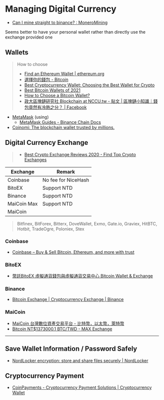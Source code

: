 # Managing Digital Currency

* [Can I mine straight to binance? : MoneroMining](https://www.reddit.com/r/MoneroMining/comments/8jm8sz/can_i_mine_straight_to_binance/)

Seems better to have your personal wallet rather than directly use the exchange provided one

## Wallets

> How to choose
>
> * [Find an Ethereum Wallet | ethereum.org](https://ethereum.org/en/wallets/find-wallet/)
> * [選擇你的錢包 - Bitcoin](https://bitcoin.org/zh_TW/choose-your-wallet)
> * [Best Cryptocurrency Wallet: Choosing the Best Wallet for Crypto](https://www.bitdegree.org/crypto/best-cryptocurrency-wallet)
> * [Best Bitcoin Wallets of 2021](https://www.thebalance.com/best-bitcoin-wallets-4160642)
> * [How to Choose a Bitcoin Wallet?](https://cryptonews.com/guides/how-to-choose-a-bitcoin-wallet.htm)
> * [政大區塊鏈研究社 Blockchain at NCCU.tw - 貼文 | 區塊鏈小知識｜錢包竟然有冷熱之分？ | Facebook](https://www.facebook.com/Blockchain.at.NCCU/posts/2787735338157301)

* [MetaMask](https://metamask.io/) (using)
  * [MetaMask Guides - Binance Chain Docs](https://docs.binance.org/smart-chain/wallet/metamask.html)
* [Coinomi: The blockchain wallet trusted by millions.](https://www.coinomi.com/en/)

## Digital Currency Exchange

> * [Best Crypto Exchange Reviews 2020 - Find Top Crypto Exchanges](https://www.bitdegree.org/crypto/)

| Exchange    | Remark              |
| ----------- | ------------------- |
| Coinbase    | No fee for NiceHash |
| BitoEX      | Support NTD         |
| Binance     | Support NTD         |
| MaiCoin Max | Support NTD         |
| MaiCoin     |                     |

> Bitfinex, BitForex, Bitterx, DoveWallet, Exmo, Gate.io, Graviex, HitBTC, Hotbit, TradeOgre, Poloniex, Stex

### Coinbase

* [Coinbase – Buy & Sell Bitcoin, Ethereum, and more with trust](https://www.coinbase.com/)

### BitoEX

* [幣託BitoEX 虛擬通貨錢包與虛擬通貨交易中心 Bitcoin Wallet & Exchange](https://www.bitoex.com/)

### Binance

* [Bitcoin Exchange | Cryptocurrency Exchange | Binance](https://www.binance.com/zh-TW)

### MaiCoin

* [MaiCoin 台灣數位資產交易平台 - 比特幣，以太幣，萊特幣](https://www.maicoin.com/)
* [Bitcoin NT$1373000.1 BTC/TWD - MAX Exchange](https://max.maicoin.com/)

---

## Save Wallet Information / Password Safely

* [NordLocker encryption: store and share files securely | NordLocker](https://nordlocker.com/)

## Cryptocurrency Payment

* [CoinPayments - Cryptocurrency Payment Solutions | Cryptocurrency Wallet](https://www.coinpayments.net/)
